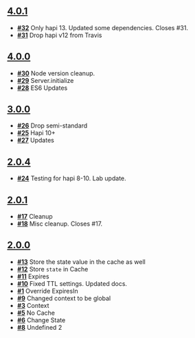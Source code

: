 
## [**4.0.1**](https://github.com/continuationlabs/tacky/issues?milestone=7&state=open)
- [**#32**](https://github.com/continuationlabs/tacky/issues/32) Only hapi 13. Updated some dependencies. Closes #31.
- [**#31**](https://github.com/continuationlabs/tacky/issues/31) Drop hapi v12 from Travis

## [**4.0.0**](https://github.com/continuationlabs/tacky/issues?milestone=6&state=closed)
- [**#30**](https://github.com/continuationlabs/tacky/issues/30) Node version cleanup.
- [**#29**](https://github.com/continuationlabs/tacky/issues/29) Server.initialize
- [**#28**](https://github.com/continuationlabs/tacky/issues/28) ES6 Updates

## [**3.0.0**](https://github.com/continuationlabs/tacky/issues?milestone=3&state=closed)
- [**#26**](https://github.com/continuationlabs/tacky/issues/26) Drop semi-standard
- [**#25**](https://github.com/continuationlabs/tacky/issues/25) Hapi 10+
- [**#27**](https://github.com/continuationlabs/tacky/issues/27) Updates

## [**2.0.4**](https://github.com/continuationlabs/tacky/issues?milestone=4&state=closed)
- [**#24**](https://github.com/continuationlabs/tacky/issues/24) Testing for hapi 8-10. Lab update.

## [**2.0.1**](https://github.com/continuationlabs/tacky/issues?milestone=2&state=closed)
- [**#17**](https://github.com/continuationlabs/tacky/issues/17) Cleanup
- [**#18**](https://github.com/continuationlabs/tacky/issues/18) Misc cleanup. Closes #17.

## [**2.0.0**](https://github.com/continuationlabs/tacky/issues?milestone=1&state=closed)
- [**#13**](https://github.com/continuationlabs/tacky/issues/13) Store the state value in the cache as well
- [**#12**](https://github.com/continuationlabs/tacky/issues/12) Store `state` in Cache
- [**#11**](https://github.com/continuationlabs/tacky/issues/11) Expires
- [**#10**](https://github.com/continuationlabs/tacky/issues/10) Fixed TTL settings. Updated docs.
- [**#1**](https://github.com/continuationlabs/tacky/issues/1) Override ExpiresIn
- [**#9**](https://github.com/continuationlabs/tacky/issues/9) Changed context to be global
- [**#3**](https://github.com/continuationlabs/tacky/issues/3) Context
- [**#5**](https://github.com/continuationlabs/tacky/issues/5) No Cache
- [**#6**](https://github.com/continuationlabs/tacky/issues/6) Change State
- [**#8**](https://github.com/continuationlabs/tacky/issues/8) Undefined 2
